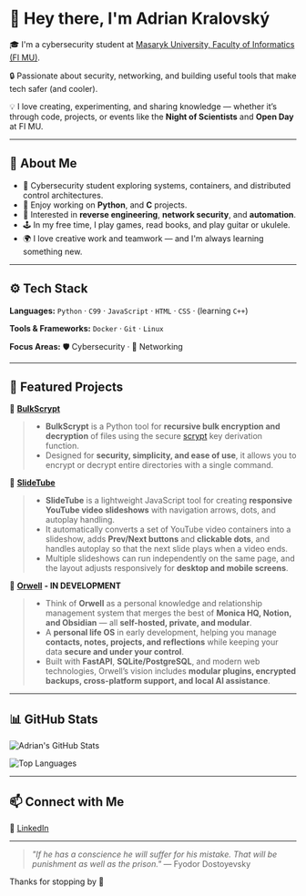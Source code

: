# 👋 Hey there, I'm Adrian Kralovský

🎓 I'm a cybersecurity student at [Masaryk University, Faculty of Informatics (FI MU)](https://www.fi.muni.cz/).

🔒 Passionate about security, networking, and building useful tools that make tech safer (and cooler).

💡 I love creating, experimenting, and sharing knowledge — whether it’s through code, projects, or events like the **Night of Scientists** and **Open Day** at FI MU.

---

## 🧠 About Me

- 🧩 Cybersecurity student exploring systems, containers, and distributed control architectures.
- 🧰 Enjoy working on **Python**, and **C** projects.
- 🧠 Interested in **reverse engineering**, **network security**, and **automation**.
- 🕹️ In my free time, I play games, read books, and play guitar or ukulele.
- 🌍 I love creative work and teamwork — and I'm always learning something new.

---

## ⚙️ Tech Stack

**Languages:**
`Python` · `C99` · `JavaScript` · `HTML` · `CSS` · (learning `C++`)

**Tools & Frameworks:**
`Docker` · `Git` · `Linux`

**Focus Areas:**
🛡️ Cybersecurity · 🔗 Networking

---

## 🚀 Featured Projects

🔹 [**BulkScrypt**](https://github.com/adriankralovsky/bulkscrypt)
> - **BulkScrypt** is a Python tool for **recursive bulk encryption and decryption** of files using the secure [scrypt](https://en.wikipedia.org/wiki/Scrypt) key derivation function.
> - Designed for **security, simplicity, and ease of use**, it allows you to encrypt or decrypt entire directories with a single command.

🔹 [**SlideTube**](https://github.com/adriankralovsky/slidetube)  
> - **SlideTube** is a lightweight JavaScript tool for creating **responsive YouTube video slideshows** with navigation arrows, dots, and autoplay handling.  
> - It automatically converts a set of YouTube video containers into a slideshow, adds **Prev/Next buttons** and **clickable dots**, and handles autoplay so that the next slide plays when a video ends.  
> - Multiple slideshows can run independently on the same page, and the layout adjusts responsively for **desktop and mobile screens**.

🔹 [**Orwell**](https://github.com/adriankralovsky/orwell) **- IN DEVELOPMENT**
> - Think of **Orwell** as a personal knowledge and relationship management system that merges the best of **Monica HQ, Notion, and Obsidian** — all **self-hosted, private, and modular**.
> - A **personal life OS** in early development, helping you manage **contacts, notes, projects, and reflections** while keeping your data **secure and under your control**.
> - Built with **FastAPI**, **SQLite/PostgreSQL**, and modern web technologies, Orwell’s vision includes **modular plugins, encrypted backups, cross-platform support, and local AI assistance**.

---

## 📊 GitHub Stats

![Adrian's GitHub Stats](https://github-readme-stats.vercel.app/api?username=adriankralovsky&show_icons=true&theme=tokyonight)

![Top Languages](https://github-readme-stats.vercel.app/api/top-langs/?username=adriankralovsky&layout=compact&theme=tokyonight)

---

## 📫 Connect with Me

💼 [LinkedIn](https://www.linkedin.com/in/dev1lsfav0rite/)

---

> *"If he has a conscience he will suffer for his mistake. That will be punishment as well as the prison."* ― Fyodor Dostoyevsky

Thanks for stopping by 👋

